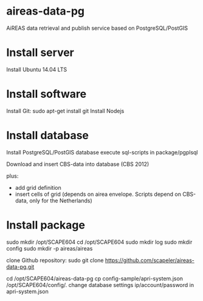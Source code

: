 # aireas-data-pg
AiREAS data retrieval and publish service based on PostgreSQL/PostGIS 


# Install server

Install Ubuntu 14.04 LTS

# Install software

Install Git: sudo apt-get install git
Install Nodejs

# Install database

Install PostgreSQL/PostGIS database
execute sql-scripts in package/pgplsql

Download and insert CBS-data into database (CBS 2012)

plus:
- add grid definition
- insert cells of grid (depends on airea envelope. Scripts depend on CBS-data, only for the Netherlands)

# Install package

sudo mkdir /opt/SCAPE604
cd /opt/SCAPE604
sudo mkdir log
sudo mkdir config
sudo mkdir -p aireas/aireas
 
clone Github repository: 
sudo git clone https://github.com/scapeler/aireas-data-pg.git

cd /opt/SCAPE604/aireas-data-pg
cp config-sample/apri-system.json /opt/SCAPE604/config/.
change database settings ip/account/password in apri-system.json
